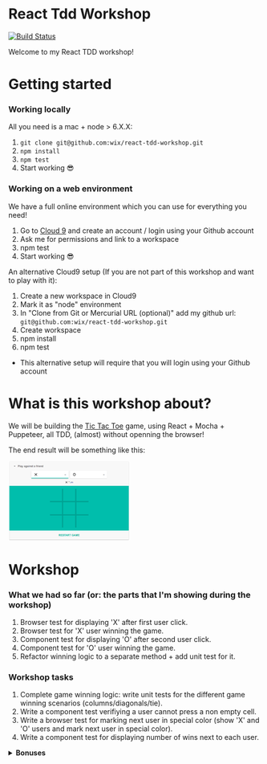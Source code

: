 # React Tdd Workshop

[![Build Status](https://travis-ci.org/wix/react-tdd-workshop.svg)](https://travis-ci.org/wix/react-tdd-workshop)

Welcome to my React TDD workshop!

# Getting started

### Working locally

All you need is a mac + node > 6.X.X:

1. `git clone git@github.com:wix/react-tdd-workshop.git`
2. `npm install`
3. `npm test`
4. Start working :sunglasses:

### Working on a web environment

We have a full online environment which you can use for everything you need!

1. Go to [Cloud 9](https://c9.io) and create an account / login using your Github account
2. Ask me for permissions and link to a workspace
3. npm test
4. Start working :sunglasses:

An alternative Cloud9 setup (If you are not part of this workshop and want to play with it):

1. Create a new workspace in Cloud9
2. Mark it as "node" environment
3. In "Clone from Git or Mercurial URL (optional)" add my github url: `git@github.com:wix/react-tdd-workshop.git`
4. Create workspace
5. npm install
6. npm test

* This alternative setup will require that you will login using your Github account

# What is this workshop about?

We will be building the [Tic Tac Toe](https://en.wikipedia.org/wiki/Tic-tac-toe) game, using React + Mocha + Puppeteer, all TDD, (almost) without openning the browser!

The end result will be something like this:

<img width="241" src ="assets/tic-tac-toe.png" />


# Workshop

### What we had so far (or: the parts that I'm showing during the workshop)

1. Browser test for displaying 'X' after first user click.
2. Browser test for 'X' user winning the game.
3. Component test for displaying 'O' after second user click.
4. Component test for 'O' user winning the game.
5. Refactor winning logic to a separate method + add unit test for it.

### Workshop tasks

1. Complete game winning logic: write unit tests for the different game winning scenarios (columns/diagonals/tie).
2. Write a component test verifiying a user cannot press a non empty cell.
3. Write a browser test for marking next user in special color (show 'X' and 'O' users and mark next user in special color).
4. Write a component test for displaying number of wins next to each user.

<details>
  <summary><B>Bonuses</B></summary>
  <p>
  
  _Bonus1: Add a server for game winning counter persistance_

  1. Write a browser test: 
      
      a. Win a game.
      
      b. Refresh the page.
      
      c. Test for winning count.
      
   2. Write an integration test for server api endpoints
   3. Optional: write a component test for:
      
      a. Sending a post request on win.
      
      b. Displaying saved winnings on load.
   
 _Bonus 2: Add an option to save/load an existing game (using save/load buttons)_

</details>
